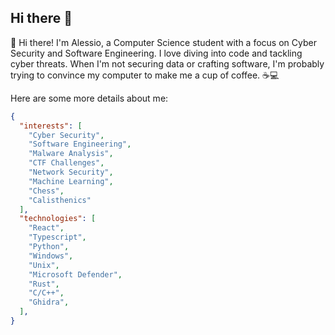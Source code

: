 ## Hi there 👋

👋 Hi there! 
I'm Alessio, a Computer Science student with a focus on Cyber Security and Software Engineering. I love diving into code and tackling cyber threats. When I'm not securing data or crafting software, I'm probably trying to convince my computer to make me a cup of coffee. ☕💻

Here are some more details about me:
```json
{
  "interests": [
    "Cyber Security",
    "Software Engineering",
    "Malware Analysis",
    "CTF Challenges",
    "Network Security",
    "Machine Learning",
    "Chess",
    "Calisthenics"
  ],
  "technologies": [
    "React",
    "Typescript",
    "Python",
    "Windows",
    "Unix",
    "Microsoft Defender",
    "Rust",
    "C/C++",
    "Ghidra",
  ],
}
